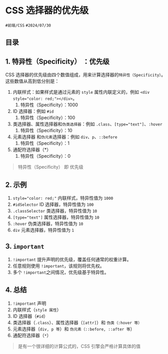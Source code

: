 
# CSS 选择器的优先级


`#前端/CSS`  `#2024/07/30`  


## 目录
<!-- toc -->
 ## 1. 特异性（Specificity） ：优先级 

CSS 选择器的优先级由四个数值组成，用来计算选择器的`特异性（Specificity）`。这些数值从高到低分别是：

1. 内联样式：如果样式是通过元素的 `style` 属性内联定义的，例如 `<div style="color: red;"></div>`。
   1. 特异性（Specificity）：1000
2. ID 选择器：例如 `#id`
   1. 特异性（Specificity）：100
3. 类选择器、属性选择器和`伪类选择器`：例如 `.class`、`[type="text"]`、`:hover`
   1. 特异性（Specificity）：10
4. 元素选择器 和`伪元素`选择器：例如 `div`、`p`、`::before`
   1. 特异性（Specificity）：1
5. 通配符选择器（*）
   1. 特异性（Specificity）：0

> 特异性（Specificity） 即 优先级

## 2. 示例

1. `style="color: red;"` 内联样式，特异性值为 `1000`
2. `#idSelector` ID 选择器，特异性值为 `100`
3. `.classSelector` 类选择器，特异性值为 `10`
4. `[type="text"]` 属性选择器，特异性值为 `10`
5. `:hover` 伪类选择器，特异性值为 `10`
6. `div` 元素选择器，特异性值为 `1`

## 3. `important`

1. `!important` 提升声明的优先级，覆盖任何通常的权重计算。
2. 任意规则使用 `!important`，该规则将优先权。
3. 多个 `!important`之间情况，优先级基于特异性。

## 4. 总结

1. `!important` 声明
2. 内联样式（`style 属性`）
3. ID 选择器（`#id`）
4. 类选择器（`.class`）、属性选择器（`[attr]`）和 `伪类（:hover 等）`
5. 元素选择器（`div, p 等`）和 `伪元素（::before, ::after 等`）
6. 通配符选择器（`*`）

> 是有一个很详细的计算公式的，CSS 引擎会严格计算具体的值


